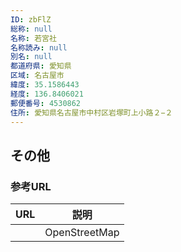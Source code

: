 ```yaml
---
ID: zbFlZ
総称: null
名称: 若宮社
名称読み: null
別名: null
都道府県: 愛知県
区域: 名古屋市
緯度: 35.1586443
経度: 136.8406021
郵便番号: 4530862
住所: 愛知県名古屋市中村区岩塚町上小路２−２
---
```


## その他

### 参考URL

| URL | 説明          |
| --- | ------------- |
|     | OpenStreetMap |
